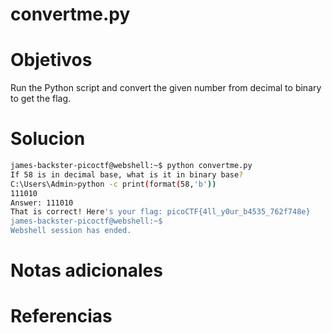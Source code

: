 #  convertme.py
# Objetivos
Run the Python script and convert the given number from decimal to binary to get the flag.

# Solucion
```bash
james-backster-picoctf@webshell:~$ python convertme.py 
If 58 is in decimal base, what is it in binary base?
C:\Users\Admin>python -c print(format(58,'b'))
111010
Answer: 111010
That is correct! Here's your flag: picoCTF{4ll_y0ur_b4535_762f748e}
james-backster-picoctf@webshell:~$ 
Webshell session has ended.

```

# Notas adicionales


# Referencias
